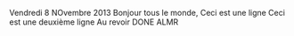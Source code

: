 Vendredi 8 NOvembre 2013
Bonjour tous le monde, 
Ceci est une ligne
Ceci est une deuxième ligne
Au revoir DONE
ALMR
